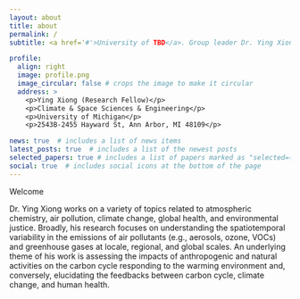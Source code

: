 ```yaml
---
layout: about
title: about
permalink: /
subtitle: <a href='#'>University of TBD</a>. Group leader Dr. Ying Xiong (yingxi@umich.edu)

profile:
  align: right
  image: profile.png
  image_circular: false # crops the image to make it circular
  address: >
    <p>Ying Xiong (Research Fellow)</p>
    <p>Climate & Space Sciences & Engineering</p>
    <p>University of Michigan</p>
    <p>2543B-2455 Hayward St, Ann Arbor, MI 48109</p>

news: true  # includes a list of news items
latest_posts: true  # includes a list of the newest posts
selected_papers: true # includes a list of papers marked as "selected={true}"
social: true  # includes social icons at the bottom of the page
---
```

Welcome

Dr. Ying Xiong works on a variety of topics related to atmospheric chemistry, air pollution, climate change, global health, and environmental justice. Broadly, his research focuses on understanding the spatiotemporal variability in the emissions of air pollutants (e.g., aerosols, ozone, VOCs) and greenhouse gases at locale, regional, and global scales. An underlying theme of his work is assessing the impacts of anthropogenic and natural activities on the carbon cycle responding to the warming environment and, conversely, elucidating the feedbacks between carbon cycle, climate change, and human health.
